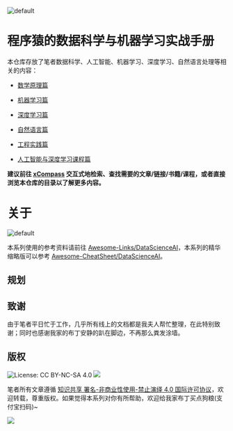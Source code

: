 ![default](https://user-images.githubusercontent.com/5803001/44629093-c753d900-a97c-11e8-8c16-9d0e96b149aa.png)

# 程序猿的数据科学与机器学习实战手册

本仓库存放了笔者数据科学、人工智能、机器学习、深度学习、自然语言处理等相关的内容：

- [数学原理篇](./Mathematics)

- [机器学习篇](./MachineLearning)

- [深度学习篇](./DeepLearning)

- [自然语言篇](./NLP)

- [工程实践篇](./Python)

- [人工智能与深度学习课程篇](./Course-Notes)

**建议前往 [xCompass](https://wxyyxc1992.github.io/home/#/search) 交互式地检索、查找需要的文章/链接/书籍/课程，或者直接浏览本仓库的目录以了解更多内容。**

# 关于

![default](https://user-images.githubusercontent.com/5803001/44629091-c0c56180-a97c-11e8-8aff-52d51a8aec1f.jpg)

本系列使用的参考资料请前往 [Awesome-Links/DataScienceAI](https://github.com/wxyyxc1992/Awesome-Links)，本系列的精华缩略版可以参考 [Awesome-CheatSheet/DataScienceAI](https://github.com/wxyyxc1992/Awesome-CheatSheet)。

## 规划

## 致谢

由于笔者平日忙于工作，几乎所有线上的文档都是我夫人帮忙整理，在此特别致谢；同时也感谢我家的布丁安静的趴在脚边，不再那么粪发涂墙。

## 版权

![License: CC BY-NC-SA 4.0](https://img.shields.io/badge/License-CC%20BY--NC--SA%204.0-lightgrey.svg)
![](https://parg.co/bDm)

笔者所有文章遵循 [知识共享 署名-非商业性使用-禁止演绎 4.0 国际许可协议](https://creativecommons.org/licenses/by-nc-nd/4.0/deed.zh)，欢迎转载，尊重版权。如果觉得本系列对你有所帮助，欢迎给我家布丁买点狗粮(支付宝扫码)~

![](https://github.com/wxyyxc1992/OSS/blob/master/2017/8/1/Buding.jpg?raw=true)
